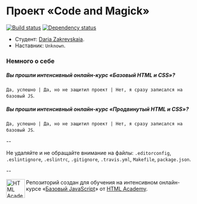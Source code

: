 # Проект «Code and Magick»

[![Build status][travis-image]][travis-url]
[![Dependency status][dependency-image]][dependency-url]

* Студент: [Daria Zakrevskaia](https://htmlacademy.ru/profile/id131810).
* Наставник: `Unknown`.

### Немного о себе

##### Вы прошли интенсивный онлайн-курс «Базовый HTML и CSS»?
`Да, успешно | Да, но не защитил проект | Нет, я сразу записался на базовый JS`.

##### Вы прошли интенсивный онлайн-курс «Продвинутый HTML и CSS»?
`Да, успешно | Да, но не защитил проект | Нет, я сразу записался на базовый JS`.

--

Не удаляйте и не обращайте внимание на файлы: `.editorconfig`, `.eslintignore`, `.eslintrc`, `.gitignore`, `.travis.yml`, `Makefile`, `package.json`.

--

<a href="https://htmlacademy.ru/js_intensive"><img align="left" width="50" height="50" title="HTML Academy" src="https://htmlacademy.ru/static/img/logo-github-javascript.svg"></a>

Репозиторий создан для обучения на интенсивном онлайн-курсе «[Базовый JavaScript](https://htmlacademy.ru/js_intensive)» от [HTML Academy](https://htmlacademy.ru).

[travis-image]: https://travis-ci.org/js-htmlacademy/131810-code-and-magick.svg?branch=master
[travis-url]: https://travis-ci.org/js-htmlacademy/131810-code-and-magick
[dependency-image]: https://david-dm.org/js-htmlacademy/131810-code-and-magick.svg?style=flat-square
[dependency-url]: https://david-dm.org/js-htmlacademy/131810-code-and-magick
